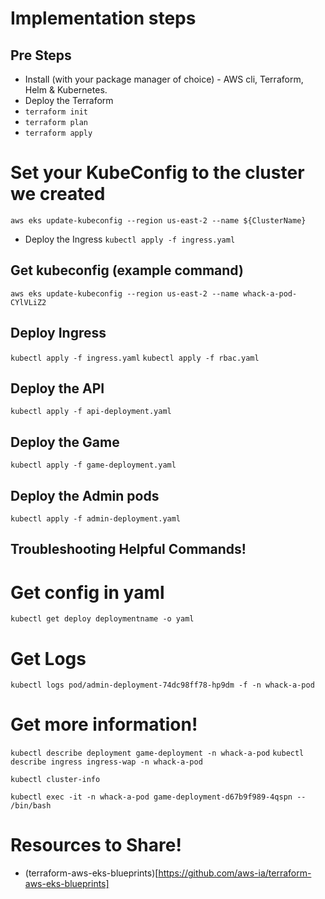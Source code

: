 # Implementation steps 
## Pre Steps
- Install (with your package manager of choice) - AWS cli, Terraform, Helm & Kubernetes. 
- Deploy the Terraform
- `terraform init`
- `terraform plan`
- `terraform apply`


# Set your KubeConfig to the cluster we created
`aws eks update-kubeconfig --region us-east-2 --name ${ClusterName}`

- Deploy the Ingress 
`kubectl apply -f ingress.yaml`

## Get kubeconfig (example command)
`aws eks update-kubeconfig --region us-east-2 --name whack-a-pod-CYlVLiZ2`

## Deploy Ingress
`kubectl apply -f ingress.yaml`
`kubectl apply -f rbac.yaml`

## Deploy the API
`kubectl apply -f api-deployment.yaml`

## Deploy the Game
`kubectl apply -f game-deployment.yaml`

## Deploy the Admin pods
`kubectl apply -f admin-deployment.yaml`

## Troubleshooting Helpful Commands!

# Get config in yaml 
`kubectl get deploy deploymentname -o yaml`


# Get Logs 
`kubectl logs pod/admin-deployment-74dc98ff78-hp9dm -f -n whack-a-pod`

# Get more information!
`kubectl describe deployment game-deployment -n whack-a-pod`
`kubectl describe ingress ingress-wap -n whack-a-pod`

`kubectl cluster-info`

`kubectl exec -it -n whack-a-pod game-deployment-d67b9f989-4qspn -- /bin/bash`


# Resources to Share!
* (terraform-aws-eks-blueprints)[https://github.com/aws-ia/terraform-aws-eks-blueprints]
